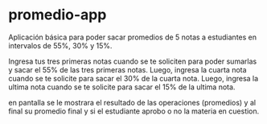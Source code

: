 # promedio-app
Aplicación básica para poder sacar promedios de 5 notas a estudiantes en intervalos de 55%, 30% y 15%.

Ingresa tus tres primeras notas cuando se te soliciten para poder sumarlas y sacar el 55% de las tres primeras notas. 
Luego, ingresa la cuarta nota cuando se te solicite para sacar el 30% de la cuarta nota.
Luego, ingresa la ultima nota cuando se te solicite para sacar el 15% de la ultima nota.

en pantalla se le mostrara el resultado de las operaciones (promedios) y al final su promedio final y si el estudiante aprobo o no la materia en cuestion.

